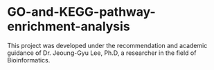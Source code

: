 # GO-and-KEGG-pathway-enrichment-analysis
This project was developed under the recommendation and academic guidance of Dr. Jeoung-Gyu Lee, Ph.D, a researcher in the field of Bioinformatics.
